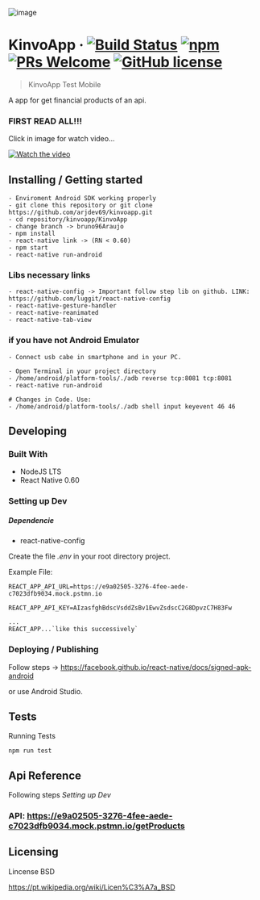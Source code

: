 ![image](https://github.com/arjdev69/kinvoapp/blob/master/KinvoApp/src/icons/logo.svg)

# KinvoApp &middot; [![Build Status](https://img.shields.io/travis/npm/npm/latest.svg?style=flat-square)](https://travis-ci.org/npm/npm) [![npm](https://img.shields.io/npm/v/npm.svg?style=flat-square)](https://www.npmjs.com/package/npm) [![PRs Welcome](https://img.shields.io/badge/PRs-welcome-brightgreen.svg?style=flat-square)](http://makeapullrequest.com) [![GitHub license](https://img.shields.io/badge/license-BSD-red.svg?style=flat-square)](https://github.com/your/your-project/blob/master/LICENSE)
> KinvoApp Test Mobile

A app for get financial products of an api.

### FIRST READ ALL!!!

Click in image for watch video...

[![Watch the video](https://github.com/arjdev69/kinvoapp/blob/master/KinvoApp/src/icons/kinvoScreenShot.jpeg)](https://youtu.be/pTopqPiiINA)

## Installing / Getting started

```shell
- Enviroment Android SDK working properly
- git clone this repository or git clone https://github.com/arjdev69/kinvoapp.git
- cd repository/kinvoapp/KinvoApp
- change branch -> bruno96Araujo
- npm install
- react-native link -> (RN < 0.60)
- npm start
- react-native run-android
```

### Libs necessary links
```
- react-native-config -> Important follow step lib on github. LINK: https://github.com/luggit/react-native-config
- react-native-gesture-handler
- react-native-reanimated
- react-native-tab-view
```

### if you have not Android Emulator

```
- Connect usb cabe in smartphone and in your PC.

- Open Terminal in your project directory
- /home/android/platform-tools/./adb reverse tcp:8081 tcp:8081
- react-native run-android

# Changes in Code. Use: 
- /home/android/platform-tools/./adb shell input keyevent 46 46
```

## Developing

### Built With
* NodeJS LTS
* React Native 0.60

### Setting up Dev
##### Dependencie
* react-native-config

Create the file *.env* in your root directory project.

Example File: 

```shell
REACT_APP_API_URL=https://e9a02505-3276-4fee-aede-c7023dfb9034.mock.pstmn.io

REACT_APP_API_KEY=AIzasfghBdscVsddZsBv1EwvZsdscC2G8DpvzC7H83Fw

...
REACT_APP...`like this successively`
```

### Deploying / Publishing

Follow steps -> https://facebook.github.io/react-native/docs/signed-apk-android

or use Android Studio.

## Tests

Running Tests

```shell
npm run test
```

## Api Reference

Following steps *Setting up Dev*

### API:  https://e9a02505-3276-4fee-aede-c7023dfb9034.mock.pstmn.io/getProducts 

## Licensing

Lincense BSD

https://pt.wikipedia.org/wiki/Licen%C3%A7a_BSD
